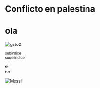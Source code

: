 # Conflicto en palestina

# ola

![gato2](https://i.pinimg.com/564x/b0/a4/c2/b0a4c26777707c9e3121e735faa3b71c.jpg)

<sub>subindice</sub>  
<sup>superindice</sup>

~~si~~  
~~no~~  

![Messi](https://pbs.twimg.com/media/E8C8AP6XEAkvlmW.jpg)
